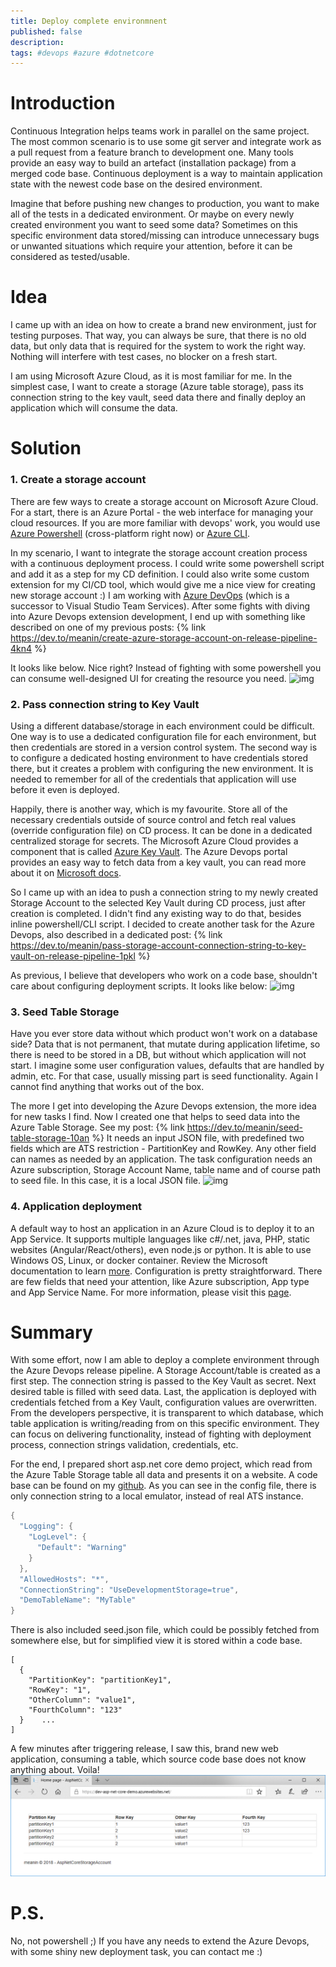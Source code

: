 ```yaml
---
title: Deploy complete environmnent
published: false
description: 
tags: #devops #azure #dotnetcore
---
```


# Introduction

Continuous Integration helps teams work in parallel on the same project. The most common scenario is to use some git server and integrate work as a pull request from a feature branch to development one. Many tools provide an easy way to build an artefact (installation package) from a merged code base. Continuous deployment is a way to maintain application state with the newest code base on the desired environment.

Imagine that before pushing new changes to production, you want to make all of the tests in a dedicated environment. Or maybe on every newly created environment you want to seed some data? Sometimes on this specific environment data stored/missing can introduce unnecessary bugs or unwanted situations which require your attention, before it can be considered as tested/usable.

# Idea

I came up with an idea on how to create a brand new environment, just for testing purposes. That way, you can always be sure, that there is no old data, but only data that is required for the system to work the right way. Nothing will interfere with test cases, no blocker on a fresh start. 

I am using Microsoft Azure Cloud, as it is most familiar for me. In the simplest case, I want to create a storage (Azure table storage), pass its connection string to the key vault, seed data there and finally deploy an application which will consume the data.

# Solution

### 1. Create a storage account
There are few ways to create a storage account on Microsoft Azure Cloud. For a start, there is an Azure Portal - the web interface for managing your cloud resources. If you are more familiar with devops' work, you would use [Azure Powershell](https://docs.microsoft.com/en-us/powershell/azure/overview?view=azurermps-6.12.0) (cross-platform right now) or [Azure CLI](https://docs.microsoft.com/en-us/cli/azure/?view=azure-cli-latest).

In my scenario, I want to integrate the storage account creation process with a continuous deployment process. I could write some powershell script and add it as a step for my CD definition. I could also write some custom extension for my CI/CD tool, which would give me a nice view for creating new storage account :) I am working with [Azure DevOps](https://azure.microsoft.com/en-us/services/devops/) (which is a successor to Visual Studio Team Services). After some fights with diving into Azure Devops extension development, I end up with something like described on one of my previous posts:
{% link https://dev.to/meanin/create-azure-storage-account-on-release-pipeline-4kn4 %}

It looks like below. Nice right? Instead of fighting with some powershell you can consume well-designed UI for creating the resource you need.
![img](https://raw.githubusercontent.com/meanin/vsts-tasks/master/screenshots/createstorageaccount.png)

### 2. Pass connection string to Key Vault
Using a different database/storage in each environment could be difficult. One way is to use a dedicated configuration file for each environment, but then credentials are stored in a version control system. The second way is to configure a dedicated hosting environment to have credentials stored there, but it creates a problem with configuring the new environment. It is needed to remember for all of the credentials that application will use before it even is deployed. 

Happily, there is another way, which is my favourite. Store all of the necessary credentials outside of source control and fetch real values (override configuration file) on CD process. It can be done in a dedicated centralized storage for secrets. The Microsoft Azure Cloud provides a component that is called [Azure Key Vault](https://docs.microsoft.com/en-us/azure/key-vault/key-vault-overview). The Azure Devops portal provides an easy way to fetch data from a key vault, you can read more about it on [Microsoft docs](https://docs.microsoft.com/en-us/azure/devops/pipelines/library/variable-groups?view=vsts&tabs=yaml).

So I came up with an idea to push a connection string to my newly created Storage Account to the selected Key Vault during CD process, just after creation is completed. I didn't find any existing way to do that, besides inline powershell/CLI script. I decided to create another task for the Azure Devops, also described in a dedicated post:
{% link https://dev.to/meanin/pass-storage-account-connection-string-to-key-vault-on-release-pipeline-1pkl %}

As previous, I believe that developers who work on a code base, shouldn't care about configuring deployment scripts. It looks like below:
![img](https://raw.githubusercontent.com/meanin/vsts-tasks/master/screenshots/connectionstringtokeyvault.png)

### 3. Seed Table Storage
Have you ever store data without which product won't work on a database side? Data that is not permanent, that mutate during application lifetime, so there is need to be stored in a DB, but without which application will not start. I imagine some user configuration values, defaults that are handled by admin, etc. For that case, usually missing part is seed functionality. Again I cannot find anything that works out of the box. 

The more I get into developing the Azure Devops extension, the more idea for new tasks I find. Now I created one that helps to seed data into the Azure Table Storage. See my post:
{% link https://dev.to/meanin/seed-table-storage-10an %}
It needs an input JSON file, with predefined two fields which are ATS restriction - PartitionKey and RowKey. Any other field can names as needed by an application. The task configuration needs an Azure subscription, Storage Account Name, table name and of course path to seed file. In this case, it is a local JSON file.
![img](https://raw.githubusercontent.com/meanin/vsts-tasks/master/screenshots/seedtablestorage.png)

### 4. Application deployment
A default way to host an application in an Azure Cloud is to deploy it to an App Service. It supports multiple languages like c#/.net, java, PHP, static websites (Angular/React/others), even node.js or python. It is able to use Windows OS, Linux, or docker container. Review the Microsoft documentation to learn [more](https://docs.microsoft.com/en-us/azure/app-service/app-service-web-overview). Configuration is pretty straightforward. There are few fields that need your attention, like Azure subscription, App type and App Service Name. For more information, please visit this [page](https://docs.microsoft.com/en-us/azure/devops/pipelines/targets/webapp?toc=/azure/devops/deploy-azure/toc.json&bc=/azure/devops/deploy-azure/breadcrumb/toc.json&view=vsts).

# Summary
With some effort, now I am able to deploy a complete environment through the Azure Devops release pipeline. A Storage Account/table is created as a first step. The connection string is passed to the Key Vault as secret. Next desired table is filled with seed data. Last, the application is deployed with credentials fetched from a Key Vault, configuration values are overwritten. From the developers perspective, it is transparent to which database, which table application is writing/reading from on this specific environment. They can focus on delivering functionality, instead of fighting with deployment process, connection strings validation, credentials, etc. 

For the end, I prepared short asp.net core demo project, which read from the Azure Table Storage table all data and presents it on a website. A code base can be found on my [github](https://github.com/meanin/asp-net-core-azure-storage-account). As you can see in the config file, there is only connection string to a local emulator, instead of real ATS instance.
```C#
{
  "Logging": {
    "LogLevel": {
      "Default": "Warning"
    }
  },
  "AllowedHosts": "*",
  "ConnectionString": "UseDevelopmentStorage=true",
  "DemoTableName": "MyTable"
}
```
There is also included seed.json file, which could be possibly fetched from somewhere else, but for simplified view it is stored within a code base.
```
[
  {
    "PartitionKey": "partitionKey1",
    "RowKey": "1",
    "OtherColumn": "value1",
    "FourthColumn": "123"
  }    ...
]
```
A few minutes after triggering release, I saw this, brand new web application, consuming a table, which source code base does not know anything about. Voila!
![img](img/2018-mm-dd-deploy-complete-environment/deployed-application.png)

# P.S.
No, not powershell ;) If you have any needs to extend the Azure Devops, with some shiny new deployment task, you can contact me :)